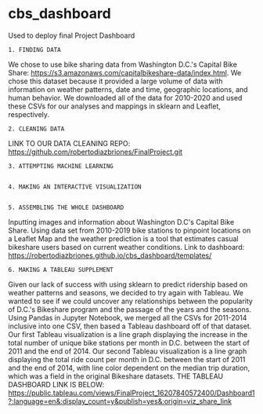 # cbs_dashboard
Used to deploy final Project Dashboard

    1. FINDING DATA
We chose to use bike sharing data from Washington D.C.'s Capital Bike Share: https://s3.amazonaws.com/capitalbikeshare-data/index.html.
We chose this dataset because it provided a large volume of data with information on weather patterns, date and time, geographic locations, and human behavior.
We downloaded all of the data for 2010-2020 and used these CSVs for our analyses and mappings in sklearn and Leaflet, respectively.

    2. CLEANING DATA
LINK TO OUR DATA CLEANING REPO:
https://github.com/robertodiazbriones/FinalProject.git

    3. ATTEMPTING MACHINE LEARNING


    4. MAKING AN INTERACTIVE VISUALIZATION


    5. ASSEMBLING THE WHOLE DASHBOARD
Inputting images and information about Washington D.C's Capital Bike Share. 
Using data set from 2010-2019 bike stations to pinpoint locations on a Leaflet Map and the weather prediction is a tool that estimates casual bikeshare users based on current weather conditions. 
Link to dashboard: https://robertodiazbriones.github.io/cbs_dashboard/templates/

    6. MAKING A TABLEAU SUPPLEMENT
Given our lack of success with using sklearn to predict ridership based on weather patterns and seasons, we decided to try again with Tableau.
We wanted to see if we could uncover any relationships between the popularity of D.C.'s Bikeshare program and the passage of the years and the seasons.
Using Pandas in Jupyter Notebook, we merged all the CSVs for 2011-2014 inclusive into one CSV, then based a Tableau dashboard off of that dataset.
Our first Tableau visualization is a line graph displaying the increase in the total number of unique bike stations per month in D.C. between the start of 2011 and the end of 2014.
Our second Tableau visualization is a line graph displaying the total ride count per month in D.C. between the start of 2011 and the end of 2014, with line color dependent on the median trip duration, which was a field in the original Bikeshare datasets.
THE TABLEAU DASHBOARD LINK IS BELOW:
https://public.tableau.com/views/FinalProject_16207840572400/Dashboard1?:language=en&:display_count=y&publish=yes&:origin=viz_share_link
